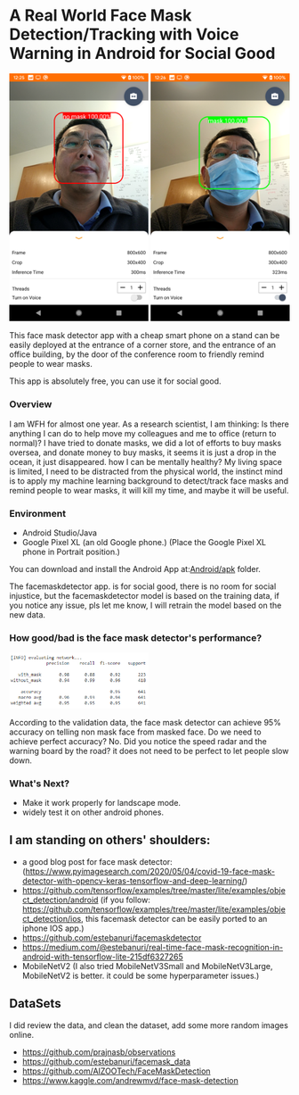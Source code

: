 
# A Real World Face Mask Detection/Tracking with Voice Warning in Android for Social Good 

<img src="readme_img/sample_result1.png" width="250">      <img src="readme_img/sample_result2.png" width="250">

This face mask detector app with a cheap smart phone on a stand can be easily deployed at the entrance of a corner store, and the entrance of an office building,
by the door of the conference room to friendly remind people to wear masks.

This app is absolutely free, you can use it for social good.

### Overview
I am WFH for almost one year. As a research scientist, I am thinking: Is there anything I can do to help move my colleagues and me to office (return to normal)? 
I have tried to donate masks, we did a lot of efforts to buy masks oversea, and donate money to buy masks, it seems it is just a drop in the ocean, it just disappeared.
 how I can be mentally healthy? My living space is limited, I need to be distracted from the physical world, the instinct mind is to apply my machine learning background 
 to detect/track face masks and remind people to wear masks, it will kill my time, and maybe it will be useful. 
 
### Environment
  * Android Studio/Java
  * Google Pixel XL (an old Google phone.)
  (Place the Google Pixel XL phone in Portrait position.)

You can download and install the Android App at:[Android/apk](https://github.com/liminghu/facemaskdetector/blob/main/android/apk/facemaskdetector.apk) folder.

The facemaskdetector app. is for social good, there is no room for social injustice, but the facemaskdetector model is based on the training data, if you notice any issue, pls let me 
know, I will retrain the model based on the new data.  

### How good/bad is the face mask detector's performance?
<img src="readme_img/facemaskdetector_performance.png" width="250">

According to the validation data, the face mask detector can achieve 95% accuracy on telling non mask face from masked face.
Do we need to achieve perfect accuracy? No. Did you notice the speed radar and the warning board by the road? it does not need to be perfect to let people slow down.
 
 
### What's Next?
  * Make it work properly for landscape mode.
  * widely test it on other android phones.
  
## I am standing on others' shoulders:
  * a good blog post for face mask detector:(https://www.pyimagesearch.com/2020/05/04/covid-19-face-mask-detector-with-opencv-keras-tensorflow-and-deep-learning/) 
  * https://github.com/tensorflow/examples/tree/master/lite/examples/object_detection/android
    (if you follow: https://github.com/tensorflow/examples/tree/master/lite/examples/object_detection/ios, this facemask detector can be easily ported to an iphone IOS app.)
  * https://github.com/estebanuri/facemaskdetector
  * https://medium.com/@estebanuri/real-time-face-mask-recognition-in-android-with-tensorflow-lite-215df6327265
  * MobileNetV2 (I also tried MobileNetV3Small and MobileNetV3Large, MobileNetV2 is better. it could be some hyperparameter issues.)


## DataSets
I did review the data, and clean the dataset, add some more random images online.
  * https://github.com/prajnasb/observations
  * https://github.com/estebanuri/facemask_data
  * https://github.com/AIZOOTech/FaceMaskDetection
  * https://www.kaggle.com/andrewmvd/face-mask-detection

